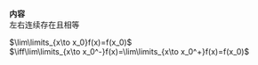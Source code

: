 **内容**  
左右连续存在且相等  
  
$\lim\limits_{x\to x_0}f(x)=f(x_0)$  
$\iff\lim\limits_{x\to x_0^-}f(x)=\lim\limits_{x\to x_0^+}f(x)=f(x_0)$  
